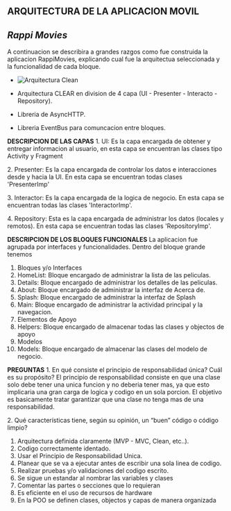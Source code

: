 ## ARQUITECTURA DE LA APLICACION MOVIL

## _**Rappi Movies**_

A continuacion se describira a grandes razgos como fue construida la aplicacion RappiMovies, explicando cual fue la arquitectua seleccionada y la funcionalidad de cada bloque.

*   ![Arquitectura Clean](http://www.tempos21.com/web/wp-content/uploads/2015/03/clean_architecture1.png)

*   Arquitectura CLEAR en division de 4 capa (UI - Presenter - Interacto - Repository).
*   Libreria de AsyncHTTP.
*   Libreria EventBus para comuncacion entre bloques.

**DESCRIPCION DE LAS CAPAS**
1\. UI: Es la capa encargada de obtener y entregar informacion al usuario, en esta capa se encuentran las clases tipo Activity y Fragment

2\. Presenter: Es la capa encargada de controlar los datos e interacciones desde y hacia la UI. En esta capa se encuentran todas clases 'PresenterImp'

3\. Interactor: Es la capa encargada de la logica de negocio. En esta capa se encuentran todas las clases 'InteractorImp'.

4\. Repository: Esta es la capa encargada de administrar los datos (locales y remotos). En esta capa se encuentran todas las clases 'RepositoryImp'.

**DESCRIPCION DE LOS BLOQUES FUNCIONALES**
La aplicacion fue agrupada por interfaces y funcionalidades. Dentro del bloque grande tenemos

1.  Bloques y/o Interfaces
1.  HomeList: Bloque encargado de administrar la lista de las peliculas.
2.  Details: Bloque encargado de administrar los detalles de las peliculas.
3.  About: Bloque encargado de administrar la interfaz de Acerca de.
4.  Splash: Bloque encargado de administrar la interfaz de Splash
5.  Main: Bloque encargado de administrar la actividad principal y la navegacion.
2.  Elementos de Apoyo
1.  Helpers: Bloque encargado de almacenar todas las clases y objectos de apoyo
3.  Modelos
1.  Models: Bloque encargado de almacenar las clases del modelo de negocio.

**PREGUNTAS**
1\. En qué consiste el principio de responsabilidad única? Cuál es su propósito?
El principio de responsabilidad consiste en que una clase solo debe tener una unica funcion y no deberia tener mas, ya que esto implicaria una gran carga de logica y codigo en un sola porcion.
El objetivo es basicamente tratar garantizar que una clase no tenga mas de una responsabilidad.

2\. Qué características tiene, según su opinión, un “buen” código o código limpio?
1.  Arquitectura definida claramente (MVP - MVC, Clean, etc..).
2.  Codigo correctamente identado.
3.  Usar el Principio de Responsabilidad Unica.
4.  Planear que se va a ejecutar antes de escribir una sola linea de codigo.
5.  Realizar pruebas y/o validaciones del codigo escrito.
6.  Se sigue un estandar al nombrar las variables y clases
7.  Comentar las partes o secciones que lo requieran
8.  Es eficiente en el uso de recursos de hardware
9.  En la POO se definen clases, objectos y capas de manera organizada
